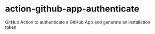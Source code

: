 # action-github-app-authenticate
GitHub Action to authenticate a GitHub App and generate an installation token
